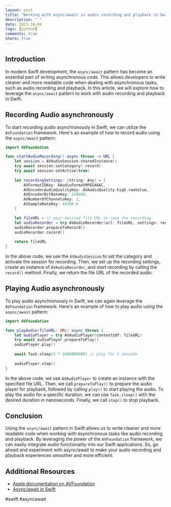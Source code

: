 ```yaml
---
layout: post
title: "Working with async/await in audio recording and playback in Swift"
description: " "
date: 2023-10-04
tags: [python]
comments: true
share: true
---
```


## Introduction
In modern Swift development, the `async/await` pattern has become an essential part of writing asynchronous code. This allows developers to write cleaner and more readable code when dealing with asynchronous tasks, such as audio recording and playback. In this article, we will explore how to leverage the `async/await` pattern to work with audio recording and playback in Swift.

## Recording Audio asynchronously
To start recording audio asynchronously in Swift, we can utilize the `AVFoundation` framework. Here's an example of how to record audio using the `async/await` pattern:

```swift
import AVFoundation

func startAudioRecording() async throws -> URL {
    let session = AVAudioSession.sharedInstance()
    try await session.setCategory(.record)
    try await session.setActive(true)
    
    let recordingSettings: [String: Any] = [
        AVFormatIDKey: kAudioFormatMPEG4AAC,
        AVEncoderAudioQualityKey: AVAudioQuality.high.rawValue,
        AVEncoderBitRateKey: 320000,
        AVNumberOfChannelsKey: 2,
        AVSampleRateKey: 44100.0
    ]

    let fileURL = // your desired file URL to save the recording
    let audioRecorder = try AVAudioRecorder(url: fileURL, settings: recordingSettings)
    audioRecorder.prepareToRecord()
    audioRecorder.record()
    
    return fileURL
}
```
In the above code, we use the `AVAudioSession` to set the category and activate the session for recording. Then, we set up the recording settings, create an instance of `AVAudioRecorder`, and start recording by calling the `record()` method. Finally, we return the file URL of the recorded audio.

## Playing Audio asynchronously
To play audio asynchronously in Swift, we can again leverage the `AVFoundation` framework. Here's an example of how to play audio using the `async/await` pattern:

```swift
import AVFoundation

func playAudio(fileURL: URL) async throws {
    let audioPlayer = try AVAudioPlayer(contentsOf: fileURL)
    try await audioPlayer.prepareToPlay()
    audioPlayer.play()
    
    await Task.sleep(5 * 1000000000) // play for 5 seconds
    
    audioPlayer.stop()
}
```

In the above code, we use `AVAudioPlayer` to create an instance with the specified file URL. Then, we call `prepareToPlay()` to prepare the audio player for playback, followed by calling `play()` to start playing the audio. To play the audio for a specific duration, we can use `Task.sleep()` with the desired duration in nanoseconds. Finally, we call `stop()` to stop playback.

## Conclusion
Using the `async/await` pattern in Swift allows us to write cleaner and more readable code when working with asynchronous tasks like audio recording and playback. By leveraging the power of the `AVFoundation` framework, we can easily integrate audio functionality into our Swift applications. So, go ahead and experiment with async/await to make your audio recording and playback experiences smoother and more efficient.

## Additional Resources
- [Apple documentation on AVFoundation](https://developer.apple.com/documentation/avfoundation)
- [Async/await in Swift](https://docs.swift.org/swift-book/LanguageGuide/Concurrency.html#ID110)

#swift #asyncawait